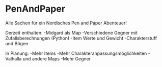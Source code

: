 # PenAndPaper

Alle Sachen für ein Nordisches Pen and Paper Abenteuer!

Derzeit enthalten:
                  -Midgard als Map
                  -Verschiedene Gegner mit Zufallsberechnungen (Python)
                  -Item Werte und Gewicht
                  -Charakterstuff und Bögen
                  
In Planung:
                  -Mehr Items
                  -Mehr Charakteranpassungsmöglichkeiten
                  -Valhalla und andere Maps
                  -Mehr Gegner
